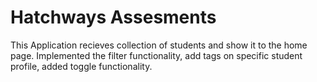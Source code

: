 # Hatchways Assesments

This Application recieves collection of students and show it to the home page. Implemented the filter functionality, add tags on specific student profile, added toggle functionality.

